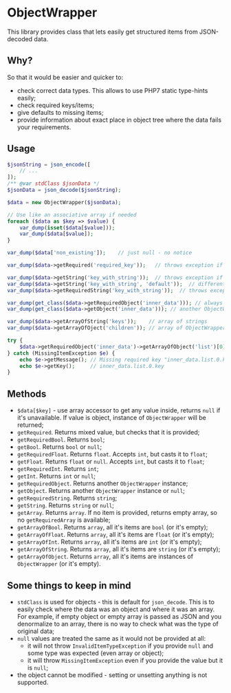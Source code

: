 # ObjectWrapper

This library provides class that lets easily get structured items from JSON-decoded data.

## Why?

So that it would be easier and quicker to:
- check correct data types. This allows to use PHP7 static type-hints easily;
- check required keys/items;
- give defaults to missing items;
- provide information about exact place in object tree where the data fails your requirements.

## Usage

```php
$jsonString = json_encode([
    // ...
]);
/** @var stdClass $jsonData */
$jsonData = json_decode($jsonString);

$data = new ObjectWrapper($jsonData);

// Use like an associative array if needed
foreach ($data as $key => $value) {
    var_dump(isset($data[$value]));
    var_dump($data[$value]);
}

var_dump($data['non_existing']);    // just null - no notice

var_dump($data->getRequired('required_key'));   // throws exception if missing

var_dump($data->getString('key_with_string'));  // throws exception if not string, defaults to null
var_dump($data->getString('key_with_string', 'default'));  // different default
var_dump($data->getRequiredString('key_with_string'));  // throws exception if missing or not string

var_dump(get_class($data->getRequiredObject('inner_data'))); // always another ObjectWrapper instance
var_dump(get_class($data->getObject('inner_data'))); // another ObjectWrapper instance or null

var_dump($data->getArrayOfString('keys'));    // array of strings
var_dump($data->getArrayOfOject('children')); // array of ObjectWrapper instances

try {
    $data->getRequiredObject('inner_data')->getArrayOfObject('list')[0]->getRequiredString('key');
} catch (MissingItemException $e) {
    echo $e->getMessage(); // Missing required key "inner_data.list.0.key"
    echo $e->getKey();     // inner_data.list.0.key
}
```

## Methods

- `$data[$key]` - use array accessor to get any value inside, returns `null` if it's unavailable. If value is object,
instance of `ObjectWrapper` will be returned;
- `getRequired`. Returns mixed value, but checks that it is provided;
- `getRequiredBool`. Returns `bool`;
- `getBool`. Returns `bool` or `null`;
- `getRequiredFloat`. Returns `float`. Accepts `int`, but casts it to `float`;
- `getFloat`. Returns `float` or `null`. Accepts `int`, but casts it to `float`;
- `getRequiredInt`. Returns `int`;
- `getInt`. Returns `int` or `null`;
- `getRequiredObject`. Returns another `ObjectWrapper` instance;
- `getObject`. Returns another `ObjectWrapper` instance or `null`;
- `getRequiredString`. Returns `string`;
- `getString`. Returns `string` or `null`;
- `getArray`. Returns `array`. If no item is provided, returns empty array, so no `getRequiredArray` is available;
- `getArrayOfBool`. Returns `array`, all it's items are `bool` (or it's empty);
- `getArrayOfFloat`. Returns `array`, all it's items are `float` (or it's empty);
- `getArrayOfInt`. Returns `array`, all it's items are `int` (or it's empty);
- `getArrayOfString`. Returns `array`, all it's items are `string` (or it's empty);
- `getArrayOfObject`. Returns `array`, all it's items are instances of `ObjectWrapper` (or it's empty).

## Some things to keep in mind

- `stdClass` is used for objects - this is default for `json_decode`. This is to easily check where the data was an
object and where it was an array. For example, if empty object or empty array is passed as JSON and you
denormalize to an array, there is no way to check what was the type of original data;
- `null` values are treated the same as it would not be provided at all:
  - it will not throw `InvalidItemTypeException` if you provide `null` and some type was expected (even array or object);
  - it will throw `MissingItemException` even if you provide the value but it is `null`;
- the object cannot be modified - setting or unsetting anything is not supported.

